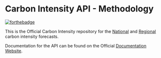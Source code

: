 # Carbon Intensity API - Methodology
[![forthebadge](https://forthebadge.com/images/badges/powered-by-electricity.svg)](https://forthebadge.com)

This is the Official Carbon Intensity repository for the [National](https://github.com/carbon-intensity/methodology/raw/master/Carbon%20Intensity%20Forecast%20Methodology.pdf) and [Regional](https://github.com/carbon-intensity/methodology/raw/master/Regional%20Carbon%20Intensity%20Forecast%20Methodology.pdf) carbon intensity forecasts.

Documentation for the API can be found on the Official [Documentation Website](http://docs.carbonintensity.org.uk).
